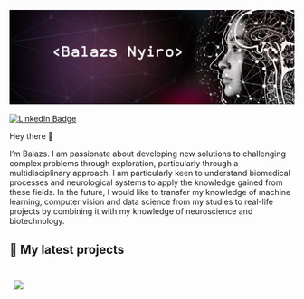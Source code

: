 [![Balazs's GitHub Banner](./assets/GitHubHeader_minev2.png)](https://www.linkedin.com/in/nyirobalazs/)

[![LinkedIn Badge](https://img.shields.io/badge/LinkedIn-Profile-informational?style=flat&logo=linkedin&logoColor=white&color=0D76A8)](https://www.linkedin.com/in/nyirobalazs/)

Hey there 👋

I’m Balazs. I am passionate about developing new solutions to challenging complex problems through exploration, particularly through a multidisciplinary approach. I am particularly keen to understand biomedical processes and neurological systems to apply the knowledge gained from these fields. 
In the future, I would like to transfer my knowledge of machine learning, computer vision and data science from my studies to real-life projects by combining it with my knowledge of neuroscience and biotechnology.


## 📌 My latest projects

<br>

<a href="https://github.com/nyirobalazs/Epilepsy Detection with Machine Learning">
  <img align="center" style="margin:0.5rem" src="https://github-readme-stats.vercel.app/api/pin/?username=nyirobalazs&repo=epilepsy-detection-with-machine-learning&title_color=ffffff&text_color=c9cacc&icon_color=4AB197&bg_color=1A2B34" />
</a>

<br>
<br>
